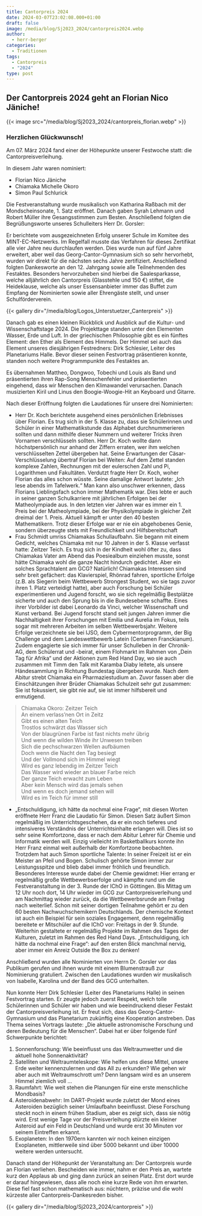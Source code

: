 ```yaml
---
title: Cantorpreis 2024
date: 2024-03-07T23:02:08.000+01:00
draft: false
image: /media/blog/Sj2023_2024/cantorpreis2024.webp
author:
  - herr-berger
categories:
  - Traditionen
tags:
  - Cantorpreis
  - "2024"
type: post
---
```

## Der Cantorpreis 2024 geht an Florian Nico Jäniche!

{{< image src="/media/blog/Sj2023_2024/cantorpreis_florian.webp" >}}

### Herzlichen Glückwunsch!

Am 07. März 2024 fand einer der Höhepunkte unserer Festwoche statt: die Cantorpreisverleihung.

In diesem Jahr waren nominiert:

- Florian Nico Jäniche
- Chiamaka Michelle Okoro
- Simon Paul Schlurick

Die Festveranstaltung wurde musikalisch von Katharina Raßbach mit der Mondscheinsonate, 1. Satz eröffnet. Danach gaben Syrah Lehmann und Robert Müller ihre Gesangsstimmen zum Besten. Anschließend folgten die Begrüßungsworte unseres Schulleiters Herr Dr. Gorsler:

Er berichtete vom ausgezeichneten Erfolg unserer Schule im Komitee des MINT-EC-Netzwerks. Im Regelfall musste das Verfahren für dieses Zertifikat alle vier Jahre neu durchlaufen werden. Dies wurde nun auf fünf Jahre erweitert, aber weil das Georg-Cantor-Gymnasium sich so sehr hervorhebt, wurden wir direkt für die nächsten sechs Jahre zertifiziert. Anschließend folgten Dankesworte an den 12. Jahrgang sowie alle Teilnehmenden des Festaktes. Besonders hervorzuheben sind hierbei die Saalesparkasse, welche alljährlich den Cantorpreis (Glasstehle und 150 €) stiftet, die Heideklause, welche als unser Essensanbieter immer das Buffet zum Empfang der Nominierten sowie aller Ehrengäste stellt, und unser Schulförderverein.

{{< gallery dir="/media/blog/Logos_Unterstuetzer_Canterpreis" >}}

Danach gab es einen kleinen Rückblick und Ausblick auf die Kultur- und Wissenschaftstage 2024. Die Projekttage standen unter den Elementen Wasser, Erde und Luft. In der griechischen Philosophie gibt es ein fünftes Element: den Ether als Element des Himmels. Der Himmel sei auch das Element unseres diesjährigen Festredners: Dirk Schlesier, Leiter des Planetariums Halle. Bevor dieser seinen Festvortrag präsentieren konnte, standen noch weitere Programmpunkte des Festaktes an.

Es übernahmen Mattheo, Dongwoo, Tobechi und Louis als Band und präsentierten ihren Rap-Song Menschenfehler und präsentierten eingehend, dass wir Menschen den Klimawandel verursachen. Danach musizierten Kiril und Linus den Boogie-Woogie-Hit an Keyboard und Gitarre.

Nach dieser Eröffnung folgten die Laudationes für unsere drei Nominierten:

- Herr Dr. Koch berichtete ausgehend eines persönlichen Erlebnisses über Florian. Es trug sich in der 5. Klasse zu, dass sie Schülerinnen und Schüler in einer Mathematikstunde das Alphabet durchnummerieren sollten und dann mithilfe dieser Nummern und weiterer Tricks ihren Vornamen verschlüsseln sollten. Herr Dr. Koch wollte dann höchstpersönlich nur anhand der Ziffern erraten, wer ihm welchen verschlüsselten Zettel übergeben hat. Seine Erwartungen der Cäsar-Verschlüsselung übertraf Florian bei Weiten: Auf dem Zettel standen komplexe Zahlen, Rechnungen mit der eulerschen Zahl und Pi, Logarithmen und Fakultäten. Verdutzt fragte Herr Dr. Koch, woher Florian das alles schon wüsste. Seine damalige Antwort lautete: „Ich lese abends im Tafelwerk.“ Man kann also unschwer erkennen, dass Florians Lieblingsfach schon immer Mathematik war. Dies lebte er auch in seiner ganzen Schulkarriere mit jährlichen Erfolgen bei der Matheolympiade aus. In den letzten vier Jahren war es immer ein 1. Preis bei der Matheolympiade, bei der Physikolympiade in gleicher Zeit dreimal der 1. Preis. Aktuell kämpft er unter den 40 besten Mathematikern. Trotz dieser Erfolge war er nie ein abgehobenes Genie, sondern überzeugte stets mit Freundlichkeit und Hilfsbereitschaft
- Frau Schmidt umriss Chiamakas Schullaufbahn. Sie begann mit einem Gedicht, welches Chiamaka mit nur 10 Jahren in der 5. Klasse verfasst hatte: Zeitzer Teich. Es trug sich in der Kindheit wohl öfter zu, dass Chiamakas Vater am Abend das Poesiealbum einziehen musste, sonst hätte Chiamaka wohl die ganze Nacht  hindurch gedichtet. Aber ein solches Sprachtalent am GCG? Natürlich! Chiamakas Interessen sind sehr breit gefächert: das Klavierspiel, Rhönrad fahren, sportliche Erfolge (z.B. als Siegerin beim Wettbewerb Strongest Student, wo sie tags zuvor ihren 1. Platz verteidigt hatte), aber auch Forschung bei Schüler experimentieren und Jugend forscht, wo sie sich regelmäßig Bestplätze sicherte und auch den Sprung bis in die Bundesebene schaffte. Eines ihrer Vorbilder ist dabei Leonardo da Vinci, welcher Wissenschaft und Kunst verband. Bei Jugend forscht stand seit jungen Jahren immer die Nachhaltigkeit ihrer Forschungen mit Emilia und Aurelia im Fokus, teils sogar mit mehreren Arbeiten im selben Wettbewerbsjahr. Weitere Erfolge verzeichnete sie bei IJSO, dem Cybermentorprogramm, der Big Challenge und dem Landeswettbewerb Latein (Certamen Franckianum). Zudem engagierte sie sich immer für unser Schulleben in der Chronik-AG, dem Schülerrat und -beirat, einem Flohmarkt im Rahmen von „Dein Tag für Afrika“ und der Aktionen zum Red Hand Day, wo sie auch zusammen mit Timm den Talk mit Karamba Diaby leitete, als unsere Händesammlung in Richtung Bundestag übergeben wurde. Nach dem Abitur strebt Chiamaka ein Pharmaziestudium an. Zuvor fassen aber die Einschätzungen ihrer Brüder Chiamakas Schulzeit sehr gut zusammen: Sie ist fokussiert, sie gibt nie auf, sie ist immer hilfsbereit und ermutigend.

> Chiamaka Okoro: Zeitzer Teich  
> An einem verlass’nen Ort in Zeitz  
> Gibt es einen alten Teich  
> Trostlos schwärzt das Wasser sich  
> Von der blaugrünen Farbe ist fast nichts mehr übrig  
> Und wenn die wilden Winde ihr Unwesen treiben  
> Sich die pechschwarzen Wellen aufbäumen  
> Doch wenn die Nacht den Tag besiegt  
> Und der Vollmond sich im Himmel wiegt  
> Wird es ganz lebendig im Zeitzer Teich  
> Das Wasser wird wieder an blauer Farbe reich  
> Der ganze Teich erwacht zum Leben  
> Aber kein Mensch wird das jemals sehen  
> Und wenn es doch jemand sehen will  
> Wird es im Teich für immer still

- „Entschuldigung, ich hätte da nochmal eine Frage“, mit diesen Worten eröffnete Herr Franz die Laudatio für Simon. Diesen Satz äußert Simon regelmäßig im Unterrichtsgeschehen, da er ein noch tieferes und intensiveres Verständnis der Unterrichtsinhalte erlangen will. Dies ist so sehr seine  Komfortzone, dass er nach dem Abitur Lehrer für Chemie und Informatik werden will. Einzig vielleicht im Basketballkurs konnte ihn Herr Franz einmal weit außerhalb der Komfortzone beobachten. Trotzdem hat auch Simon sportliche Talente: In seiner Freizeit ist er ein Meister an Pfeil und Bogen. Schulisch gehörte Simon immer zur Leistungsspitze und blieb dabei immer fröhlich und freundlich. Besonderes Interesse wurde dabei der Chemie gewidmet: Hier errang er regelmäßig große Wettbewerbserfolge und kämpfte rund um die Festveranstaltung in der 3. Runde der IChO in Göttingen. Bis Mittag um 12 Uhr noch dort, 14 Uhr wieder im GCG zur Cantorpreisverleihung und am Nachmittag wieder zurück, da die Wettbewerbsrunde am Freitag nach weiterlief. Schon mit seiner dortigen Teilnahme gehört er zu den 60 besten Nachwuchschemikern Deutschlands. Der chemische Kontext ist auch ein Beispiel für sein soziales Engagement, denn regelmäßig bereitete er Mitschüler auf die IChO vor: Freitags in der 9. Stunde. Weiterhin gestaltete er regelmäßig Projekte im Rahmen des Tages der Kulturen, zuletzt im Rahmen des Red Hand Days. „Entschuldigung, ich hätte da nochmal eine Frage“: auf den ersten Blick manchmal nervig, aber immer ein Anreiz Outside the Box zu denken!

Anschließend wurden alle Nominierten von Herrn Dr. Gorsler vor das Publikum gerufen und ihnen wurde mit einem Blumenstrauß zur Nominierung gratuliert. Zwischen den Laudationes wurden wir musikalisch von Isabelle, Karolina und der Band des GCG unterhalten.

Nun konnte Herr Dirk Schlesier (Leiter des Planetariums Halle) in seinen Festvortrag starten. Er zeugte jedoch zuerst Respekt, welch tolle Schülerinnen und Schüler wir haben und wie beeindruckend dieser Festakt der Cantorpreisverleihung ist. Er freut sich, dass das Georg-Cantor-Gymnasium und das Planetarium zukünftig eine Kooperation anstreben. Das Thema seines Vortrags lautete: „Die aktuelle astronomische Forschung und deren Bedeutung für die Menschen“. Dabei hat er über folgende fünf Schwerpunkte berichtet:

1. Sonnenforschung: Wie beeinflusst uns das Weltraumwetter und die aktuell hohe Sonnenaktivität?
1. Satelliten und Weltraumteleskope: Wie helfen uns diese Mittel, unsere Erde weiter kennenzulernen und das All zu erkunden? Wie gehen wir aber auch mit Weltraumschrott um? Denn langsam wird es an unserem Himmel ziemlich voll …
1. Raumfahrt: Wie weit stehen die Planungen für eine erste menschliche Mondbasis?
1. Asteroidenabwehr: Im DART-Projekt wurde zuletzt der Mond eines Asteroiden bezüglich seiner Umlaufbahn beeinflusst. Diese Forschung steckt noch in einem frühen Stadium, aber es zeigt sich, dass sie nötig wird. Erst wenige Tage vor der Preisverleihung stürzte ein kleiner Asteroid auf ein Feld in Deutschland und wurde erst 30 Minuten vor seinem Eintreffen erkannt.
1. Exoplaneten: In den 1970ern kannten wir noch keinen einzigen Exoplaneten, mittlerweile sind über 5000 bekannt und über 10000 weitere werden untersucht.

Danach stand der Höhepunkt der Veranstaltung an: Der Cantorpreis wurde an Florian verliehen. Bescheiden wie immer, nahm er den Preis an, wartete kurz den Applaus ab und ging dann zurück an seinen Platz. Erst dort wurde er darauf hingewiesen, dass alle noch eine kurze Rede von ihm erwarten. Diese fiel fast schon mathematisch aus: nüchtern, präzise und die wohl kürzeste aller Cantorpreis-Dankesreden bisher.

{{< gallery dir="/media/blog/Sj2023_2024/cantorpreis" >}}
